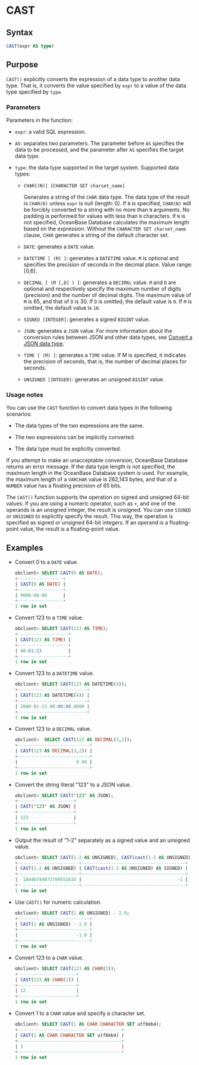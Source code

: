 # CAST

## Syntax

```sql
CAST(expr AS type)
```

## Purpose

`CAST()` explicitly converts the expression of a data type to another data type. That is, it converts the value specified by `expr` to a value of the data type specified by `type`.

### Parameters

Parameters in the function:

* `expr`: a valid SQL expression.

* `AS`: separates two parameters. The parameter before `AS` specifies the data to be processed, and the parameter after `AS` specifies the target data type.

* `type`: the data type supported in the target system. Supported data types:

   * `CHAR[(N)] [CHARACTER SET charset_name]`

      Generates a string of the `CHAR` data type. The data type of the result is `CHAR(0)` unless `expr` is null (length: 0). If `N` is specified, `CHAR(N)` will be forcibly converted to a string with no more than `N` arguments. No padding is performed for values with less than `N` characters. If `N` is not specified, OceanBase Database calculates the maximum length based on the expression. Without the `CHARACTER SET charset_name` clause, `CHAR` generates a string of the default character set.

   * `DATE`: generates a `DATE` value.

   * `DATETIME [ (M) ]`: generates a `DATETIME` value. `M` is optional and specifies the precision of seconds in the decimal place. Value range: \[0,6\].

   * `DECIMAL [ (M [,D] ) ]`: generates a `DECIMAL` value. `M` and `D` are optional and respectively specify the maximum number of digits (precision) and the number of decimal digits.  The maximum value of `M` is 65, and that of `D` is 30. If `D` is omitted, the default value is `0`. If `M` is omitted, the default value is `10`.

   * `SIGNED [INTEGER]`: generates a signed `BIGINT` value.

   * `JSON`: generates a `JSON` value. For more information about the conversion rules between JSON and other data types, see [Convert a JSON data type](../../../1.basic-elements-of-mysql-mode/1.data-type-of-mysql-mode/8.json-formatted-data-type-of-mysql-mode/4.json-formatted-data-type-conversion-of-mysql-mode.md).

   * `TIME [ (M) ]`: generates a `TIME` value.  If M is specified, it indicates the precision of seconds, that is, the number of decimal places for seconds.

   * `UNSIGNED [INTEGER]`: generates an unsigned `BIGINT` value.

### Usage notes

You can use the `CAST` function to convert data types in the following scenarios:

* The data types of the two expressions are the same.

* The two expressions can be implicitly converted.

* The data type must be explicitly converted.

If you attempt to make an unacceptable conversion, OceanBase Database returns an error message. If the data type length is not specified, the maximum length in the OceanBase Database system is used. For example, the maximum length of a `VARCHAR` value is 262,143 bytes, and that of a `NUMBER` value has a floating precision of 65 bits.

The `CAST()` function supports the operation on signed and unsigned 64-bit values. If you are using a numeric operator, such as `+`, and one of the operands is an unsigned integer, the result is unsigned. You can use `SIGNED` or `UNSIGNED` to explicitly specify the result. This way, the operation is specified as signed or unsigned 64-bit integers. If an operand is a floating-point value, the result is a floating-point value.

## Examples

* Convert 0 to a `DATE` value.

   ```sql
   obclient> SELECT CAST(0 AS DATE);
   +-----------------+
   | CAST(0 AS DATE) |
   +-----------------+
   | 0000-00-00      |
   +-----------------+
   1 row in set
   ```

* Convert 123 to a `TIME` value.

   ```sql
   obclient> SELECT CAST(123 AS TIME);
   +-------------------+
   | CAST(123 AS TIME) |
   +-------------------+
   | 00:01:23          |
   +-------------------+
   1 row in set
   ```

* Convert 123 to a `DATETIME` value.

   ```sql
   obclient> SELECT CAST(123 AS DATETIME(4));
   +--------------------------+
   | CAST(123 AS DATETIME(4)) |
   +--------------------------+
   | 2000-01-23 00:00:00.0000 |
   +--------------------------+
   1 row in set
   ```

* Convert 123 to a `DECIMAL` value.

   ```sql
   obclient>  SELECT CAST(123 AS DECIMAL(3,2));
   +---------------------------+
   | CAST(123 AS DECIMAL(3,2)) |
   +---------------------------+
   |                      9.99 |
   +---------------------------+
   1 row in set
   ```

* Convert the string literal "123" to a JSON value.

   ```sql
   obclient> SELECT CAST("123" AS JSON);
   +---------------------+
   | CAST("123" AS JSON) |
   +---------------------+
   | 123                 |
   +---------------------+
   1 row in set
   ```

* Output the result of "1-2" separately as a signed value and an unsigned value.

   ```sql
   obclient> SELECT CAST(1-2 AS UNSIGNED), CAST(cast(1-2 AS UNSIGNED) AS SIGNED);
   +-----------------------+---------------------------------------+
   | CAST(1-2 AS UNSIGNED) | CAST(cast(1-2 AS UNSIGNED) AS SIGNED) |
   +-----------------------+---------------------------------------+
   |  18446744073709551615 |                                    -1 |
   +-----------------------+---------------------------------------+
   1 row in set
   ```

* Use `CAST()` for numeric calculation.

   ```sql
   obclient> SELECT CAST(1 AS UNSIGNED) - 2.0;
   +---------------------------+
   | CAST(1 AS UNSIGNED) - 2.0 |
   +---------------------------+
   |                      -1.0 |
   +---------------------------+
   1 row in set
   ```

* Convert 123 to a `CHAR` value.

   ```sql
   obclient> SELECT CAST(123 AS CHAR(2));
   +----------------------+
   | CAST(123 AS CHAR(2)) |
   +----------------------+
   | 12                   |
   +----------------------+
   1 row in set
   ```

* Convert 1 to a `CHAR` value and specify a character set.

   ```sql
   obclient> SELECT CAST(1 AS CHAR CHARACTER SET utf8mb4);
   +---------------------------------------+
   | CAST(1 AS CHAR CHARACTER SET utf8mb4) |
   +---------------------------------------+
   | 1                                     |
   +---------------------------------------+
   1 row in set
   ```
